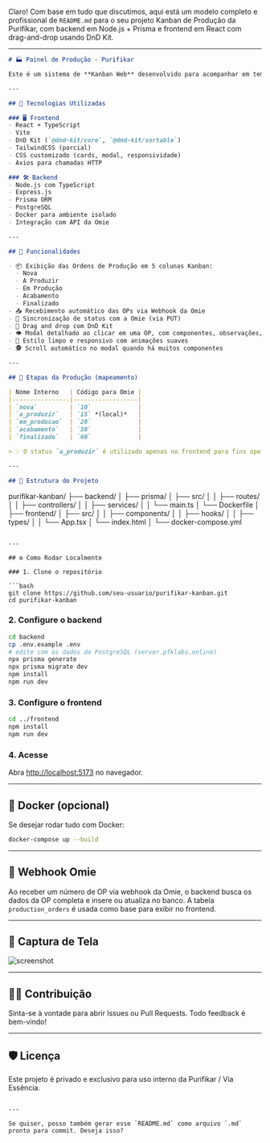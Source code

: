 Claro! Com base em tudo que discutimos, aqui está um modelo completo e profissional de `README.md` para o seu projeto Kanban de Produção da Purifikar, com backend em Node.js + Prisma e frontend em React com drag-and-drop usando DnD Kit.

---

```markdown
# 🏭 Painel de Produção - Purifikar

Este é um sistema de **Kanban Web** desenvolvido para acompanhar em tempo real a produção da indústria **Via Essência (Grupo Purifikar)**. Ele permite o acompanhamento de Ordens de Produção (OPs) em diferentes etapas de fabricação, integrando com a API da Omie e oferecendo um painel visual interativo com drag and drop.

---

## 🚀 Tecnologias Utilizadas

### 🖥️ Frontend
- React + TypeScript
- Vite
- DnD Kit (`@dnd-kit/core`, `@dnd-kit/sortable`)
- TailwindCSS (parcial)
- CSS customizado (cards, modal, responsividade)
- Axios para chamadas HTTP

### 🛠️ Backend
- Node.js com TypeScript
- Express.js
- Prisma ORM
- PostgreSQL
- Docker para ambiente isolado
- Integração com API da Omie

---

## 🧩 Funcionalidades

- 📦 Exibição das Ordens de Produção em 5 colunas Kanban:
  - Nova
  - A Produzir
  - Em Produção
  - Acabamento
  - Finalizado
- 📥 Recebimento automático das OPs via Webhook da Omie
- 🔁 Sincronização de status com a Omie (via PUT)
- 🧲 Drag and drop com DnD Kit
- 👁️ Modal detalhado ao clicar em uma OP, com componentes, observações, etc.
- 🧼 Estilo limpo e responsivo com animações suaves
- 🕵️ Scroll automático no modal quando há muitos componentes

---

## 🧮 Etapas da Produção (mapeamento)

| Nome Interno   | Código para Omie |
|----------------|------------------|
| `nova`         | `10`             |
| `a_produzir`   | `15` *(local)*   |
| `em_producao`  | `20`             |
| `acabamento`   | `30`             |
| `finalizado`   | `60`             |

> 💡 O status `a_produzir` é utilizado apenas no frontend para fins operacionais internos e **não é sincronizado com a Omie**.

---

## 📁 Estrutura do Projeto

```

purifikar-kanban/
├── backend/
│   ├── prisma/
│   ├── src/
│   │   ├── routes/
│   │   ├── controllers/
│   │   ├── services/
│   │   └── main.ts
│   └── Dockerfile
│
├── frontend/
│   ├── src/
│   │   ├── components/
│   │   ├── hooks/
│   │   ├── types/
│   │   └── App.tsx
│   └── index.html
│
└── docker-compose.yml

````

---

## ⚙️ Como Rodar Localmente

### 1. Clone o repositório

```bash
git clone https://github.com/seu-usuario/purifikar-kanban.git
cd purifikar-kanban
````

### 2. Configure o backend

```bash
cd backend
cp .env.example .env
# edite com os dados do PostgreSQL (server.pfklabs.online)
npx prisma generate
npx prisma migrate dev
npm install
npm run dev
```

### 3. Configure o frontend

```bash
cd ../frontend
npm install
npm run dev
```

### 4. Acesse

Abra [http://localhost:5173](http://localhost:5173) no navegador.

---

## 🐳 Docker (opcional)

Se desejar rodar tudo com Docker:

```bash
docker-compose up --build
```

---

## 📡 Webhook Omie

Ao receber um número de OP via webhook da Omie, o backend busca os dados da OP completa e insere ou atualiza no banco. A tabela `production_orders` é usada como base para exibir no frontend.

---

## 📸 Captura de Tela

![screenshot](./docs/kanban-preview.png)

---

## 🙋‍♂️ Contribuição

Sinta-se à vontade para abrir Issues ou Pull Requests. Todo feedback é bem-vindo!

---

## 🛡️ Licença

Este projeto é privado e exclusivo para uso interno da Purifikar / Via Essência.

```

---

Se quiser, posso também gerar esse `README.md` como arquivo `.md` pronto para commit. Deseja isso?
```
